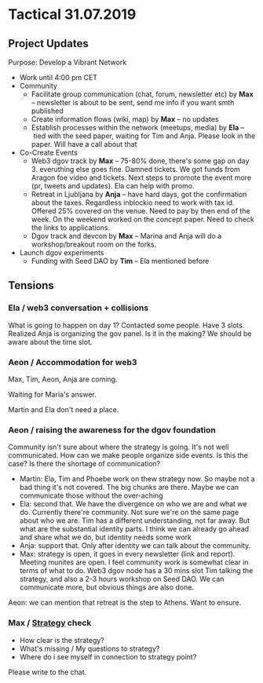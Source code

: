 # Tactical 31.07.2019



## Project Updates

Purpose: Develop a Vibrant Network

* Work until 4:00 pm CET
* Community
  * Facilitate group communication \(chat, forum, newsletter etc\) by **Max** – newsletter is about to be sent, send me info if you want smth published
  * Create information flows \(wiki, map\) by **Max** – no updates
  * Establish processes within the network \(meetups, media\) by **Ela** – tied with the seed paper, waiting for Tim and Anja. Please look in the paper. Will have a call about that
* Co-Create Events
  * Web3 dgov track  by **Max** – 75-80% done, there's some gap on day 3. everuthing else goes fine. Damned tickets. We got funds from Aragon foe video and tickets. Next steps to promote the event more \(pr, tweets and updates\). Ela can help with promo.
  * Retreat in Ljubljana by **Anja** – have hard days, got the confirmation about the taxes. Regardless inblockio need to work with tax id. Offered 25% covered on the venue. Need to pay by then end of the week. On the weekend worked on the concept paper. Need to check the links to applications.
  * Dgov track and devcon by **Max** – Marina and Anja will do a workshop/breakout room on the forks.
* Launch dgov experiments
  * Funding with Seed DAO by **Tim** – Ela mentioned before

## Tensions

### Ela / web3 conversation + collisions

What is going to happen on day 1? Contacted some people. Have 3 slots. Realized Anja is organizing the gov panel. Is it in the making? We should be aware about the time slot.

### Aeon / Accommodation for web3

Max, Tim, Aeon, Anja are coming.

Waiting for Maria's answer.

Martin and Ela don't need a place.

### Aeon / raising the awareness for the dgov foundation

Community isn't sure about where the strategy is going. It's not well communicated. How can we make people organize side events. Is this the case? Is there the shortage of communication?

* Martin: Ela, Tim and Phoebe work on thew strategy now. So maybe not a bad thing it's not covered. The big chunks are there. Maybe we can communicate those without the over-aching 
* Ela: second that. We have the divergence on who we are and what we do. Currently there're community. Not sure we're on the same page about who we are. Tim has a different understanding, not far away. But what are the substantial identity parts. I think we can already go ahead and share what we do, but identity needs some work
* Anja: support that. Only after identity we can talk about the community.
* Max: strategy is open, it goes in every newsletter \(link and report\). Meeting munites are open. I feel community work is somewhat clear in terms of what to do. Web3 dgov node has a 30 mins slot Tim talking the strategy, and also a 2-3 hours workshop on Seed DAO. We can communicate more, but obvious things are also done.

Aeon: we can mention that retreat is the step to Athens. Want to ensure.

### Max / [Strategy](../strategy/) check

* How clear is the strategy?
* What's missing / My questions to strategy?
* Where do i see myself in connection to strategy point?

Please write to the chat.

